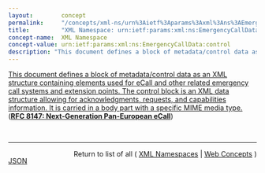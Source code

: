 ```yaml
---
layout:        concept
permalink:     "/concepts/xml-ns/urn%3Aietf%3Aparams%3Axml%3Ans%3AEmergencyCallData%3Acontrol"
title:         "XML Namespace: urn:ietf:params:xml:ns:EmergencyCallData:control"
concept-name:  XML Namespace
concept-value: urn:ietf:params:xml:ns:EmergencyCallData:control
description: "This document defines a block of metadata/control data as an XML structure containing elements used for eCall and other related emergency call systems and extension points. The control block is an XML data structure allowing for acknowledgments, requests, and capabilities information. It is carried in a body part with a specific MIME media type."
---
```


[This document defines a block of metadata/control data as an XML structure containing elements used for eCall and other related emergency call systems and extension points. The control block is an XML data structure allowing for acknowledgments, requests, and capabilities information. It is carried in a body part with a specific MIME media type.](https://datatracker.ietf.org/doc/html/rfc8147#section-9.1 "Read documentation for XML Namespace &#34;urn:ietf:params:xml:ns:EmergencyCallData:control&#34;") (**[RFC 8147: Next-Generation Pan-European eCall](/specs/IETF/RFC/8147 "This document describes how to use IP-based emergency services mechanisms to support the next generation of the Pan-European in-vehicle emergency call service defined under the eSafety initiative of the European Commission (generally referred to as &#34;eCall&#34;). eCall is a standardized and mandated system for a special form of emergency calls placed by vehicles, providing real-time communications and an integrated set of related data. This document also registers MIME media types and an Emergency Call Data Type for the eCall vehicle data and metadata/control data, and an INFO package to enable carrying this data in SIP INFO requests. Although this specification is designed to meet the requirements of next-generation Pan-European eCall (NG-eCall), it is specified generically such that the technology can be reused or extended to suit requirements across jurisdictions.")**)

<br/>
<hr/>

<p style="float : left"><a href="./urn:ietf:params:xml:ns:EmergencyCallData:control.json" title="JSON representing this particular Web Concept value">JSON</a></p>
<p style="text-align: right">Return to list of all ( <a href="../xml-ns/">XML Namespaces</a> | <a href="../">Web Concepts</a> )</p>
